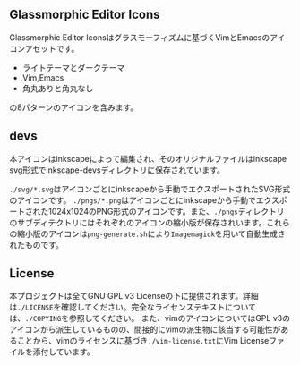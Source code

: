 ## Glassmorphic Editor Icons
Glassmorphic Editor Iconsはグラスモーフィズムに基づくVimとEmacsのアイコンアセットです。
- ライトテーマとダークテーマ
- Vim,Emacs
- 角丸ありと角丸なし

の8パターンのアイコンを含みます。

## devs
本アイコンはinkscapeによって編集され、そのオリジナルファイルはinkscape svg形式でinkscape-devsディレクトリに保存されています。

`./svg/*.svg`はアイコンごとにinkscapeから手動でエクスポートされたSVG形式のアイコンです。
`./pngs/*.png`はアイコンごとにinkscapeから手動でエクスポートされた1024x1024のPNG形式のアイコンです。また、`./pngs`ディレクトリのサブディテクトリにはそれぞれのアイコンの縮小版が保存されいます。これらの縮小版のアイコンは`png-generate.sh`により`Imagemagick`を用いて自動生成されたものです。

## License
本プロジェクトは全てGNU GPL v3 Licenseの下に提供されます。詳細は`./LICENSE`を確認してください。完全なライセンステキストについては、`./COPYING`を参照してください。
また、vimのアイコンについてはGPL v3のアイコンから派生しているものの、間接的にvimの派生物に該当する可能性があることから、vimのライセンスに基づき`./vim-license.txt`にVim Licenseファイルを添付しています。